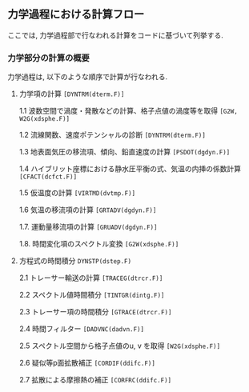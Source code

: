 ## 力学過程における計算フロー

ここでは, 力学過程部で行なわれる計算をコードに基づいて列挙する.

### 力学部分の計算の概要

力学過程は, 以下のような順序で計算が行なわれる.

1. 力学項の計算 `[DYNTRM(dterm.F)]`

   1.1 波数空間で渦度・発散などの計算、格子点値の渦度等を取得 `[G2W, W2G(xdsphe.F)]`

   1.2 流線関数、速度ポテンシャルの診断 `[DYNTRM(dterm.F)]`

   1.3 地表面気圧の移流項、傾向、鉛直速度の計算 `[PSDOT(dgdyn.F)]`

   1.4 ハイブリット座標における静水圧平衡の式、気温の内挿の係数計算 `[CFACT(dcfct.F)]`

   1.5 仮温度の計算 `[VIRTMD(dvtmp.F)]`

   1.6 気温の移流項の計算 `[GRTADV(dgdyn.F)]`

   1.7. 運動量移流項の計算 `[GRUADV(dgdyn.F)]`

   1.8. 時間変化項のスペクトル変換 `[G2W(xdsphe.F)]`

2. 方程式の時間積分 `DYNSTP(dstep.F)`

   2.1 トレーサー輸送の計算 `[TRACEG(dtrcr.F)]`

   2.2 スペクトル値時間積分 `[TINTGR(dintg.F)]`

   2.3 トレーサー項の時間積分 `[GTRACE(dtrcr.F)]`

   2.4 時間フィルター `[DADVNC(dadvn.F)]`

   2.5 スペクトル空間から格子点値のu, v を取得 `[W2G(xdsphe.F)]`

   2.6 疑似等p面拡散補正 `[CORDIF(ddifc.F)]`

   2.7 拡散による摩擦熱の補正 `[CORFRC(ddifc.F)]`

